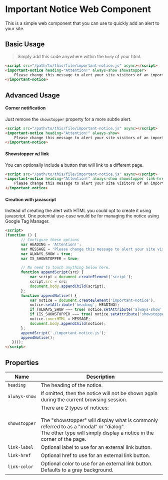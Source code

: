 # Important Notice Web Component
This is a simple web component that you can use to quickly add an alert to your site.

## Basic Usage
> Simply add this code anywhere within the ```body``` of your html.
```html
<script src="/path/to/this/file/important-notice.js" async></script>
<important-notice heading="Attention!" always-show showstopper>
    Please change this message to alert your site visitors of an important notice!
</important-notice>
```

## Advanced Usage

#### Corner notification
Just remove the ```showstopper``` property for a more subtle alert.
```html
<script src="/path/to/this/file/important-notice.js" async></script>
<important-notice heading="Attention!" always-show>
    Please change this message to alert your site visitors of an important notice!
</important-notice>
```

#### Showstopper w/ link
You can optionally include a button that will link to a different page.
```html
<script src="/path/to/this/file/important-notice.js" async></script>
<important-notice heading="Attention!" always-show showstopper link-href="https://example.com" link-label="Click Me" link-color="#09093d">
    Please change this message to alert your site visitors of an important notice!
</important-notice>
```

#### Creation with javascript
Instead of creating the alert with HTML you could opt to create it using javascript. One potential use-case would be for managing the notice using Google Tag Manager.
```html
<script>
(function () {
       // Configure these options
       var HEADING = 'Attention!';
       var MESSAGE = 'Please change this message to alert your site visitors of an important notice!';
       var ALWAYS_SHOW = true;
       var IS_SHOWSTOPPER = true;

       // No need to touch anything below here.
       function appendScript(src) {
           var script = document.createElement('script');
           script.src = src;
           document.body.appendChild(script);
       };
       function appendNotice() {
           var notice = document.createElement('important-notice');
           notice.setAttribute('heading', HEADING);
           if (ALWAYS_SHOW === true) notice.setAttribute('always-show', true);
           if (IS_SHOWSTOPPER === true) notice.setAttribute('showstopper', true);
           notice.innerHTML = MESSAGE;
           document.body.appendChild(notice);
       };
       appendScript('./important-notice.js');
       appendNotice();
   })();
</script>
```

## Properties
Name          | Description
----          | -----------
`heading`     | The heading of the notice.
`always-show` | If omitted, then the notice will not be shown again during the current browsing session.
`showstopper` | There are 2 types of notices:<br><br>The "showstopper" will display what is commonly referred to as a "modal" or "dialog".<br>The other type will simply display a notice in the corner of the page.
`link-label`  | Optional label to use for an external link button.
`link-href`   | Optional href to use for an external link button.
`link-color`  | Optional color to use for an external link button. Defaults to a gray background.
